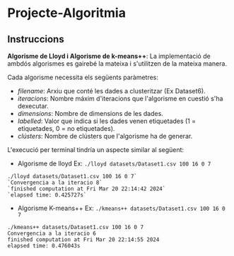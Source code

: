 # Projecte-Algoritmia

## Instruccions
**Algorisme de Lloyd i Algorisme de k-means++**:
La implementació de ambdós algorismes es gairebé la mateixa i s'utilitzen de la mateixa manera.

Cada algorisme necessita els següents paràmetres:
- *filename*: Arxiu que conté les dades a clusteritzar (Ex Dataset6).
- *iteracions*: Nombre máxim d'iteracions que l'algorisme en cuestió s'ha dexecutar.
- *dimensions*: Nombre de dimensions de les dades.
- *labelled*: Valor que indica si les dades venen etiquetades (1 = etiquetades, 0 = no etiquetades).
- *clústers*: Nombre de clústers que l'algorisme ha de generar.

L'execució per terminal tindría un aspecte similar al següent:

- Algorisme de lloyd Ex: `./lloyd datasets/Dataset1.csv 100 16 0 7`
```
./lloyd datasets/Dataset1.csv 100 16 0 7`
`Convergencia a la iteracio 8`
`finished computation at Fri Mar 20 22:14:42 2024`
`elapsed time: 0.425727s`
```
- Algorisme  K-means++ Ex: `./kmeans++ datasets/Dataset1.csv 100 16 0 7`          
```
./kmeans++ datasets/Dataset1.csv 100 16 0 7         
Convergencia a la iteracio 6
finished computation at Fri Mar 20 22:14:55 2024
elapsed time: 0.476043s 
```